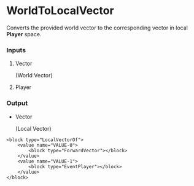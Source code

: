 # WorldToLocalVector

Converts the provided world vector to the corresponding vector in local **Player** space.

### Inputs

1. Vector

    (World Vector)

2. Player

### Output

-   Vector

    (Local Vector)

```blockly
<block type="LocalVectorOf">
    <value name="VALUE-0">
        <block type="ForwardVector"></block>
    </value>
    <value name="VALUE-1">
        <block type="EventPlayer"></block>
    </value>
</block>
```
